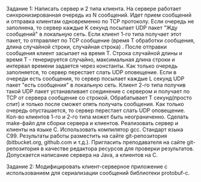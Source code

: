 Задание 1:
	Написать сервер и 2 типа клиента. На сервере работает
синхронизированная очередь из N сообщений. Идет прием сообщений и отправка
клиентам одновременно по TCP протоколу.
	Если очередь не заполнена, то сервер каждые K секунд посылает UDP пакет
"Жду сообщений" в локальную сеть. Если клиент 1-го типа получает этот пакет, то
отправляет по TCP сообщение (время T обработки сообщения, длина случайной
строки, случайная строка) . После отправки сообщения клиент засыпает на время T.
Строка случайной длины и время T - генерируется случайно, максимальная длина
строки и интервал времени задается через константы. Как только очередь
заполняется, то сервер перестает слать UDP оповещение.
	Если в очереди есть сообщения, то сервер посылает каждые L секунд UDP пакет
"есть сообщения" в локальную сеть. Клиент 2-го типа получив такой UDP пакет
устанавливает соединение с сервером и получает по TCP от сервера сообщение со
строкой. Обрабатывает T секунд(просто спит) и только после сможет опять получать
сообщения. Как только очередь опусташается, то сервер перестает слать UDP
оповещение.
	Кол-во клиентов 1-го и 2-го типа может быть неограниченно.
Сделать make-файл для сборки сервера и клиентов. Реализовать сервер и
клиенты на языке С. Использовать компилятор gcc. Стандарт языка С99. Результаты
работы разместить на сайте git-репозитория (bitbucket.org, github.com и т.д.).
Пригласить преподавателя на сайте git-репозитория в качестве редактора ресурсов
для проверки результатов.
	Допускается написание сервера на Java, а клиентов на С.

Задание 2:
	Модифицировать клиент-серверное приложение с использованием
для сериализации сообщений библиотеки protobuf-c.

